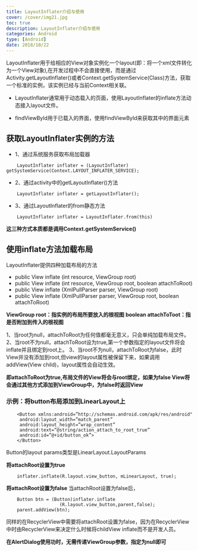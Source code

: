 ```yaml
---
title: LayoutInflater介绍与使用
cover: /cover/img21.jpg
toc: true
description: LayoutInflater介绍与使用
categories: Android
type: [Android]
date: 2018/10/22
---
```


LayoutInflater用于给相应的View对象实例化一个layout(即：将一个xml文件转化为一个View对象),在开发过程中不会直接使用，而是通过Activity.getLayoutInflater()或者Context.getSystemService(Class)方法，获取一个标准的实例，该实例已经与当前Context相关联。
<!--more-->
* LayoutInflater通常用于动态载入的页面，使用LayoutInflater的inflate方法动态接入layout文件。

* findViewById用于已载入的界面，使用findViewById来获取其中的界面元素


## 获取LayoutInflater实例的方法

* 1、通过系统服务获取布局加载器
```
    LayoutInflater inflater = (LayoutInflater) getSystemService(Context.LAYOUT_INFLATER_SERVICE);
```
* 2、通过activity中的getLayoutInflater()方法
```
    LayoutInflater inflater = getLayoutInflater();
```

* 3、通过LayoutInflater的from静态方法

```
    LayoutInflater inflater = LayoutInflater.from(this)
```

**这三种方式本质都是调用Context.getSystemService()**

## 使用inflate方法加载布局

LayoutInflater提供四种加载布局的方法

* public View inflate (int resource, ViewGroup root)
* public View inflate (int resource, ViewGroup root, boolean attachToRoot)
* public View inflate (XmlPullParser parser, ViewGroup root)
* public View inflate (XmlPullParser parser, ViewGroup root, boolean attachToRoot)


**ViewGroup root：指实例的布局所要放入的根视图**
**boolean attachToToot：指是否附加到传入的根视图**


1、当root为null，attachToRoot为任何值都毫无意义，只会单纯加载布局文件。
2、当root不为null，attachToRoot设为true,第一个参数指定的layout文件将会inflate并且绑定到root上。
3、当root不为null，attachToRoot为false，此时View并没有添加到root,但view的layout属性被保留下来，如果调用addView(View child)，layout属性会自动生效。

**即attachToRoot为true,布局文件的View将会与root绑定，如果为false View将会通过其他方式添加到ViewGroup中，为false时返回View**

### 示例：将button布局添加到LinearLayout上

```
    <Button xmlns:android=”http://schemas.android.com/apk/res/android"
     android:layout_width=”match_parent”
     android:layout_height=”wrap_content”
     android:text=”@string/action_attach_to_root_true”
     android:id=”@+id/button_ok”>
    </Button>
```
Button的layout params类型是LinearLayout.LayoutParams

**将attachRoot设置为true**

```
    inflater.inflate(R.layout.view_button, mLinearLayout, true);
```
**将attachRoot设置为false**
当attachRoot设置为false后，

```
    Button btn = (Button)inflater.inflate
                    (R.layout.view_button,parent,false);
    parent.addView(btn);
```

同样的在RecyclerView中需要将attachRoot设置为false，因为在RecyclerView中时由RecyclerView来决定什么时候将childView inflate而不是开发人员。    

**在AlertDialog使用功时，无需传递ViewGroup参数，指定为null即可**






